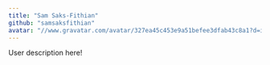```yaml
---
title: "Sam Saks-Fithian"
github: "samsaksfithian"
avatar: "//www.gravatar.com/avatar/327ea45c453e9a51befee3dfab43c8a1?d=identicon"
---
```


User description here!
